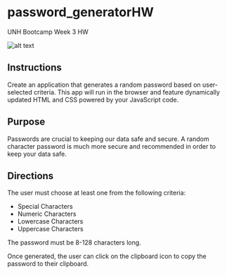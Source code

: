 # password_generatorHW
UNH Bootcamp Week 3 HW

![alt text](images/password_generator.png)

## Instructions

Create an application that generates a random password based on user-selected criteria. This app will run in the browser and feature dynamically updated HTML and CSS powered by your JavaScript code.

## Purpose

Passwords are crucial to keeping our data safe and secure. A random character password is much more secure and recommended in order to keep your data safe.

## Directions 

The user must choose at least one from the following criteria:

- Special Characters
- Numeric Characters
- Lowercase Characters
- Uppercase Characters

The password must be 8-128 characters long.

Once generated, the user can click on the clipboard icon to copy the password to their clipboard.






